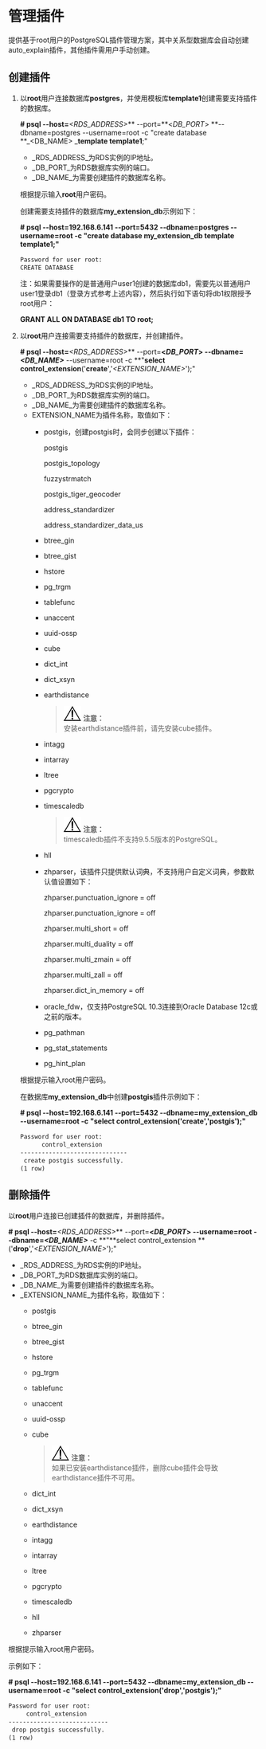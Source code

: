 # 管理插件<a name="TOPIC_0142028395"></a>

提供基于root用户的PostgreSQL插件管理方案，其中关系型数据库会自动创建auto\_explain插件，其他插件需用户手动创建。

## 创建插件<a name="section3157625911310"></a>

1.  以**root**用户连接数据库**postgres**，并使用模板库**template1**创建需要支持插件的数据库。

    **\# psql --host=**_<RDS\_ADDRESS\>_** --port=**<_DB\_PORT_\> **--dbname=postgres --username=root -c "create database **_<DB\_NAME\> _**template template1**;"

    -   _RDS\_ADDRESS_为RDS实例的IP地址。
    -   _DB\_PORT_为RDS数据库实例的端口。
    -   _DB\_NAME_为需要创建插件的数据库名称。

    根据提示输入**root**用户密码。

    创建需要支持插件的数据库**my\_extension\_db**示例如下：

    **\# psql --host=192.168.6.141 --port=****5432****  --dbname=postgres --username=root -c "create database my\_extension\_db template template1;"**

    ```
    Password for user root:
    CREATE DATABASE
    ```

    注：如果需要操作的是普通用户user1创建的数据库db1，需要先以普通用户user1登录db1（登录方式参考上述内容），然后执行如下语句将db1权限授予root用户：

    **GRANT ALL ON DATABASE db1 TO root;**

2.  以**root**用户连接需要支持插件的数据库，并创建插件。

    **\# psql --host=**_<RDS\_ADDRESS\>_** --port=**<_DB\_PORT_\> **--dbname=**_<DB\_NAME\>_** --username=root -c **"**select control\_extension**\('**create**','_<EXTENSION\_NAME\>_'\);"

    -   _RDS\_ADDRESS_为RDS实例的IP地址。
    -   _DB\_PORT_为RDS数据库实例的端口。
    -   _DB\_NAME_为需要创建插件的数据库名称。
    -   EXTENSION\_NAME为插件名称，取值如下：
        -   postgis，创建postgis时，会同步创建以下插件：

            postgis

            postgis\_topology

            fuzzystrmatch

            postgis\_tiger\_geocoder

            address\_standardizer

            address\_standardizer\_data\_us

        -   btree\_gin
        -   btree\_gist
        -   hstore
        -   pg\_trgm
        -   tablefunc
        -   unaccent
        -   uuid-ossp
        -   cube
        -   dict\_int
        -   dict\_xsyn
        -   earthdistance

            >![](public_sys-resources/icon-notice.gif) **注意：**   
            >安装earthdistance插件前，请先安装cube插件。  

        -   intagg
        -   intarray
        -   ltree
        -   pgcrypto
        -   timescaledb

            >![](public_sys-resources/icon-notice.gif) **注意：**   
            >timescaledb插件不支持9.5.5版本的PostgreSQL。  

        -   hll
        -   zhparser，该插件只提供默认词典，不支持用户自定义词典，参数默认值设置如下：

            zhparser.punctuation\_ignore = off

            zhparser.punctuation\_ignore = off

            zhparser.multi\_short = off

            zhparser.multi\_duality = off

            zhparser.multi\_zmain = off

            zhparser.multi\_zall = off

            zhparser.dict\_in\_memory = off

        -   oracle\_fdw，仅支持PostgreSQL 10.3连接到Oracle Database 12c或之前的版本。
        -   pg\_pathman
        -   pg\_stat\_statements
        -   pg\_hint\_plan


    根据提示输入root用户密码。

    在数据库**my\_extension\_db**中创建**postgis**插件示例如下：

    **\# psql --host=192.168.6.141 --port=****5432****  --dbname=my\_extension\_db --username=root -c "select control\_extension\('create','postgis'\);"**

    ```
    Password for user root: 
          control_extension       
    ------------------------------
     create postgis successfully.
    (1 row)
    ```


## 删除插件<a name="section2637708311349"></a>

以**root**用户连接已创建插件的数据库，并删除插件。

**\# psql --host=**_<RDS\_ADDRESS\>_** --port=**<_DB\_PORT_\> **--username=root** **--dbname=**_<DB\_NAME\>_** -c **"**select control\_extension **\('**drop**','_<EXTENSION\_NAME\>_'\);"

-   _RDS\_ADDRESS_为RDS实例的IP地址。
-   _DB\_PORT_为RDS数据库实例的端口。
-   _DB\_NAME_为需要创建插件的数据库名称。
-   _EXTENSION\_NAME_为插件名称，取值如下：
    -   postgis
    -   btree\_gin
    -   btree\_gist
    -   hstore
    -   pg\_trgm
    -   tablefunc
    -   unaccent
    -   uuid-ossp
    -   cube

        >![](public_sys-resources/icon-notice.gif) **注意：**   
        >如果已安装earthdistance插件，删除cube插件会导致earthdistance插件不可用。  

    -   dict\_int
    -   dict\_xsyn
    -   earthdistance
    -   intagg
    -   intarray
    -   ltree
    -   pgcrypto
    -   timescaledb
    -   hll
    -   zhparser


根据提示输入root用户密码。

示例如下：

**\# psql --host=192.168.6.141 --port=****5432****  --dbname=my\_extension\_db --username=root -c "select control\_extension\('drop','postgis'\);"**

```
Password for user root: 
     control_extension      
----------------------------
 drop postgis successfully.
(1 row)
```

